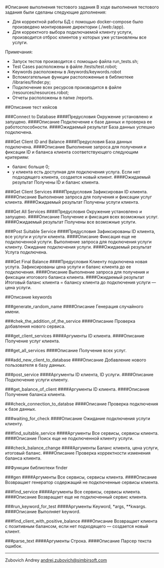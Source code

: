 #Описание выполнения тестового задания
В ходе выполнения тестового задания были сделаны следующие дополнения:
  - Для корректной работы БД с помощью docker-compose было произведено монтирование директории (./web:/app).
  - Для корректного выбора подключаемой клиенту услуги, производится отброс клиентов у которых уже установлены все услуги.

Примечания:
  - Запуск тестов производится с помощью файла run_tests.sh;
  - Test Cases расположены в файле /tests/test.robot;
  - Keywords расположены в /keywords/keywords.robot
  - Вспомогательные функции расположенные в библиотеке /libraries/finder.py;
  - Подключение всех ресурсов производится в файле /resources/resources.robot;
  - Отчеты расположены в папке /reports.

##Описание тест кейсов

###Connect to Database
####Предусловия
Окружение установлено и запущено.
####Описание
Подключение к базе данных и проверка ее работоспособности.
####Ожидаемый результат
База данных успешно подключена.

###Get Client ID and Balance
####Предусловия
База данных подключена.
####Описание
Выполнение запроса для получения и фиксации ID и баланса клиента соответствующего следующим критериям:
- баланс больше 0;
- у клиента есть доступная для подключения услуга.
Если нет подходящего клиента, создается новый клиент.
####Ожидаемый результат
Получены ID и баланс клиента.

###Get Client Services
####Предусловия
Зафиксирован ID клиента.
####Описание
Выполнение запроса для получения и фиксации услуг клиента.
####Ожидаемый результат
Получены услуги клиента.

###Get All Services
####Предусловия
Окружение установлено и запущено.
####Описание
Получение и фиксация всех возможных услуг.
####Ожидаемый результат
Получены все возможные услуги.

###Post Suitable Service
####Предусловия
Зафиксированы ID клиента, все услуги и услуги клиента.
####Описание
Фиксация еще не подключенной услуги.
Выполнение запроса для подключения услуги клиенту.
Ожидание подключения услуги.
####Ожидаемый результат
Услуга подключена.

###Get Final Balance
####Предусловия
Клиенту подключена новая услуга. Зафиксированы цена услуги и баланс клиента до ее подключения.
####Описание
Выполнение запроса для получения и фиксации итогового баланса клиента.
####Ожидаемый результат
Итоговый баланс клиента = балансу клиента до подключения услуги — цена услуги.

##Описание keywords

###generate_random_name
####Описание
Генерация случайного имени.

###chek_the_addition_of_the_service
####Описание
Проверка добавления нового сервиса.

###get_client_services
####Аргументы
ID клиента.
####Описание
Получение услуг клиента.

###get_all_services
####Описание
Получение всех услуг.

###add_new_client_to_database
####Описание
Добавление нового пользователя в базу данных.

###post_service
####Аргументы
ID клиента, ID услуги.
####Описание
Подключение услуги клиенту.

###get_balance_of_client
####Аргументы
ID клиента.
####Описание
Получение баланса клиента.

###check_connection_to_databse
####Описание
Проверка подключения к базе данных.

###waiting_for_check
####Описание
Ожидание подключения услуги клиенту.

###find_suitable_service
####Аргументы
Все сервисы, сервисы клиента.
####Описание
Поиск еще не подключенной клиенту услуги.

###check_balance_change
####Аргументы
Баланс клиента, цена услуги, итоговый баланс.
####Описание
Проверка корректности изменения баланса клиента.

##Функции библиотеки finder

###gen
####Аргументы
Все сервисы, сервисы клиента.
####Описание
Возвращает генератор содержащий не подключенные сервисы клиента.

###find_service
####Аргументы
Все сервисы, сервисы клиента.
####Описание
Возвращает еще не подключенный сервис клиента.

###run_keyword_for_test
####Аргументы
Keyword, *args, **kwargs.
####Описание
Выполняет keyword. 

###find_client_with_positive_balance
####Описание
Возвращает клиента с позитивным балансом, если нет подходящего — создается новый клиент.

###parse_text
####Аргументы
Строка.
####Описание
Парсер текста ошибок.

-----------
Zubovich Andrey andrej.zubovich@simbirsoft.com
